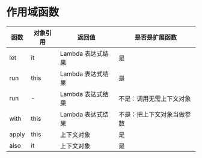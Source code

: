 # 作用域函数

| 函数   | 对象引用 | 返回值            | 是否是扩展函数 |
|--------|----------|-------------------|---------------|
| let    | it       | Lambda 表达式结果 | 是            |
| run    | this     | Lambda 表达式结果 | 是            |
| run    | -        | Lambda 表达式结果 | 不是：调用无需上下文对象 |
| with   | this     | Lambda 表达式结果 | 不是：把上下文对象当做参数 |
| apply  | this     | 上下文对象         | 是            |
| also   | it       | 上下文对象         | 是            |

